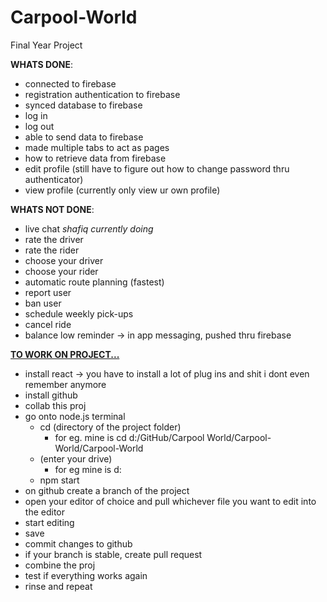 # Carpool-World
Final Year Project

<b>WHATS DONE</b>:
- connected to firebase
- registration authentication to firebase
- synced database to firebase
- log in
- log out
- able to send data to firebase
- made multiple tabs to act as pages
- how to retrieve data from firebase
- edit profile (still have to figure out how to change password thru authenticator)
- view profile (currently only view ur own profile)

<b>WHATS NOT DONE</b>:
- live chat *shafiq currently doing*
- rate the driver
- rate the rider
- choose your driver
- choose your rider
- automatic route planning (fastest)
- report user
- ban user
- schedule weekly pick-ups
- cancel ride
- balance low reminder -> in app messaging, pushed thru firebase


<b><u>TO WORK ON PROJECT...</u></b>
- install react -> you have to install a lot of plug ins and shit i dont even remember anymore
- install github
- collab this proj
- go onto node.js terminal
  - cd (directory of the project folder)
    - for eg. mine is cd d:/GitHub/Carpool World/Carpool-World/Carpool-World
  - (enter your drive)
    - for eg mine is d:
  - npm start
- on github create a branch of the project
- open your editor of choice and pull whichever file you want to edit into the editor
- start editing
- save
- commit changes to github
- if your branch is stable, create pull request
- combine the proj
- test if everything works again
- rinse and repeat
